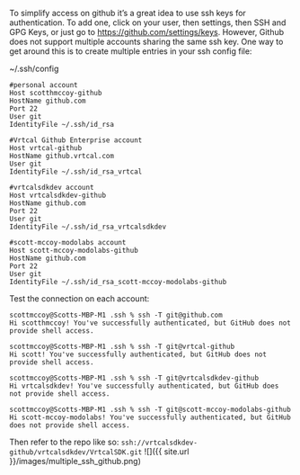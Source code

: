 
To simplify access on github it’s a great idea to use ssh keys for authentication. To add one, click on your user, then settings, then SSH and GPG Keys, or just go to https://github.com/settings/keys.
However, Github does not support multiple accounts sharing the same ssh key. One way to get around this is to create multiple entries in your ssh config file:

~/.ssh/config

```
#personal account
Host scotthmccoy-github
HostName github.com
Port 22
User git
IdentityFile ~/.ssh/id_rsa

#Vrtcal Github Enterprise account
Host vrtcal-github
HostName github.vrtcal.com
User git
IdentityFile ~/.ssh/id_rsa_vrtcal

#vrtcalsdkdev account
Host vrtcalsdkdev-github
HostName github.com
Port 22
User git
IdentityFile ~/.ssh/id_rsa_vrtcalsdkdev

#scott-mccoy-modolabs account
Host scott-mccoy-modolabs-github
HostName github.com
Port 22
User git
IdentityFile ~/.ssh/id_rsa_scott-mccoy-modolabs-github
```

Test the connection on each account:
```
scottmccoy@Scotts-MBP-M1 .ssh % ssh -T git@github.com
Hi scotthmccoy! You've successfully authenticated, but GitHub does not provide shell access.

scottmccoy@Scotts-MBP-M1 .ssh % ssh -T git@vrtcal-github              
Hi scott! You've successfully authenticated, but GitHub does not provide shell access.

scottmccoy@Scotts-MBP-M1 .ssh % ssh -T git@vrtcalsdkdev-github
Hi vrtcalsdkdev! You've successfully authenticated, but GitHub does not provide shell access.

scottmccoy@Scotts-MBP-M1 .ssh % ssh -T git@scott-mccoy-modolabs-github
Hi scott-mccoy-modolabs! You've successfully authenticated, but GitHub does not provide shell access.
```


Then refer to the repo like so:
`ssh://vrtcalsdkdev-github/vrtcalsdkdev/VrtcalSDK.git`
![]({{ site.url }}/images/multiple_ssh_github.png)
